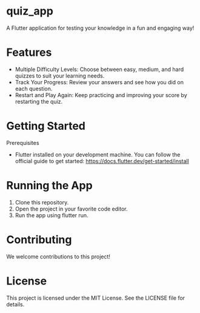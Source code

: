 # quiz_app

A Flutter application for testing your knowledge in a fun and engaging way!

# Features

- Multiple Difficulty Levels: Choose between easy, medium, and hard quizzes to suit your learning needs.
- Track Your Progress: Review your answers and see how you did on each question.
- Restart and Play Again: Keep practicing and improving your score by restarting the quiz.

# Getting Started

Prerequisites

- Flutter installed on your development machine. You can follow the official guide to get started: https://docs.flutter.dev/get-started/install

# Running the App

1. Clone this repository.
2. Open the project in your favorite code editor.
3. Run the app using flutter run.

# Contributing

We welcome contributions to this project!

# License

This project is licensed under the MIT License. See the LICENSE file for details.
